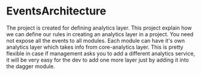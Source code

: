 # EventsArchitecture

The project is created for defining analytics layer. This project explain how we can define our rules in creating an analytics layer in a project. You need not expose all the events to all modules. Each module can have it's own analytics layer which takes info from core-analytics layer.
This is pretty flexible in case if management asks you to add a different analytics service, it will be very easy for the dev to add one more layer just by adding it into the dagger module.

